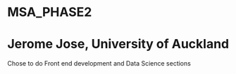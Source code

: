 # MSA_PHASE2
# Jerome Jose, University of Auckland
Chose to do Front end development and Data Science sections
